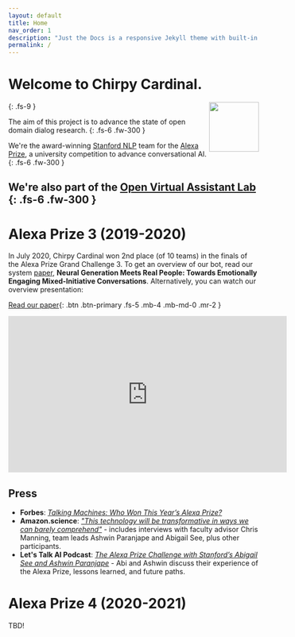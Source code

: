 ```yaml
---
layout: default
title: Home
nav_order: 1
description: "Just the Docs is a responsive Jekyll theme with built-in search that is easily customizable and hosted on GitHub Pages."
permalink: /
---
```


# Welcome to **Chirpy Cardinal**.
<img style='float:right;' src="{{site.baseurl}}/assets/images/chirpy_logo.svg" width="100" height="100">
{: .fs-9 }

The aim of this project is to advance the state of open domain dialog research. 
{: .fs-6 .fw-300 }

We're the award-winning [Stanford NLP](https://nlp.stanford.edu/) team for the [Alexa Prize](https://developer.amazon.com/alexaprize), a university competition to advance conversational AI.
{: .fs-6 .fw-300 }

We're also part of the [Open Virtual Assistant Lab](https://oval.cs.stanford.edu)
{: .fs-6 .fw-300 }
---

# Alexa Prize 3 (2019-2020)
In July 2020, Chirpy Cardinal won 2nd place (of 10 teams) in the finals of the Alexa Prize Grand Challenge 3.
To get an overview of our bot, read our system [paper](https://arxiv.org/abs/2008.12348), **Neural Generation Meets Real People: Towards Emotionally Engaging Mixed-Initiative Conversations**.
Alternatively, you can watch our overview presentation:

[Read our paper](https://arxiv.org/abs/2008.12348){: .btn .btn-primary .fs-5 .mb-4 .mb-md-0 .mr-2 } 
<!--[View our repo](TBD){: .btn .fs-5 .mb-4 .mb-md-0 }-->
<iframe width="560" height="315" src="https://www.youtube.com/embed/2pmAvOJOmGg" frameborder="0" allow="accelerometer; autoplay; clipboard-write; encrypted-media; gyroscope; picture-in-picture" allowfullscreen></iframe>


## Press
* **Forbes**: [_Talking Machines: Who Won This Year’s Alexa Prize?_](https://www.forbes.com/sites/craigsmith/2020/08/04/talking-machines-who-won-this-years-alexa-prize/#a3a73d54c40f)
* **Amazon.science**: [_"This technology will be transformative in ways we can barely comprehend"_](https://www.amazon.science/latest-news/amazon-announces-2020-alexa-prize-winner-emory-university) - includes interviews with faculty advisor Chris Manning, team leads Ashwin Paranjape and Abigail See, plus other participants.
* **Let's Talk AI Podcast**: [_The Alexa Prize Challenge with Stanford’s Abigail See and Ashwin Paranjape_](https://aitalk.podbean.com/e/interview-alexa-prize/) - Abi and Ashwin discuss their experience of the Alexa Prize, lessons learned, and future paths.




# Alexa Prize 4 (2020-2021)
TBD!

